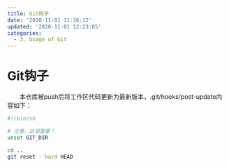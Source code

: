 ```yaml
---
title: Git钩子
date: '2020-11-01 11:36:12'
updated: '2020-11-01 12:23:05'
categories:
  - 3. Usage of Git
---
```

# Git钩子

　　本仓库被push后将工作区代码更新为最新版本，.git/hooks/post-update内容如下：

```sh
#!/bin/sh

# 注意，这很重要！
unset GIT_DIR

cd ..
git reset --hard HEAD
```

